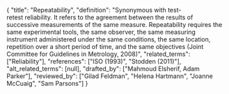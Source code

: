 {
    "title": "Repeatability",
    "definition": "Synonymous with test-retest reliability. It refers to the agreement between the results of successive measurements of the same measure. Repeatability requires the same experimental tools, the same observer, the same measuring instrument administered under the same conditions, the same location, repetition over a short period of time, and the same objectives (Joint Committee for Guidelines in Metrology, 2008)",
    "related_terms": ["Reliability"],
    "references": ["ISO (1993)", "Stodden (2011)"],
    "alt_related_terms": [null],
    "drafted_by": ["Mahmoud Elsherif, Adam Parker"],
    "reviewed_by": ["Gilad Feldman", "Helena Hartmann", "Joanne McCuaig", "Sam Parsons"]
  }
